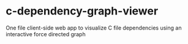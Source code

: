 # c-dependency-graph-viewer
One file client-side web app to visualize C file dependencies using an interactive force directed graph
